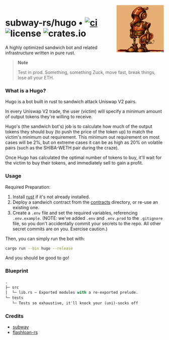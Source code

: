 <img align="right" width="150" height="150" top="100" src="./assets/hugo.png">

# subway-rs/hugo • [![ci](https://github.com/abigger87/subway-rs/actions/workflows/ci.yaml/badge.svg)](https://github.com/abigger87/subway-rs/actions/workflows/ci.yaml) ![license](https://img.shields.io/badge/License-MIT-green.svg?label=license) ![crates.io](https://img.shields.io/crates/v/subway-rs)


A highly optimized sandwich bot and related infrastructure written in pure rust.


> **Note**
>
> Test in prod. Something, something Zuck, move fast, break things, lose all your ETH.


### What is a Hugo?

Hugo is a bot built in rust to sandwich attack Uniswap V2 pairs.

In every Uniswap V2 trade, the user (victim) will specify a minimum amount of output tokens they're willing to receive.

Hugo's (the sandwich bot's) job is to calculate how much of the output tokens they should buy (to push the price of the token up) to match the victim's minimum out requirement. This minimum out requirement on most cases will be 2%, but on extreme cases it can be as high as 20% on volatile pairs (such as the SHIBA-WETH pair during the craze).

Once Hugo has calculated the optimal number of tokens to buy, it'll wait for the victim to buy their tokens, and immediately sell to gain a profit.


### Usage

Required Preparation:

1. Install [rust](https://www.rust-lang.org/tools/install) if it's not already installed.
2. Deploy a sandwich contract from the [contracts](../contracts/) directory, or re-use an existing one.
3. Create a `.env` file and set the required variables, referencing `.env.example`. (NOTE: we've added `.env` and `.env.prod` to the `.gitignore` file, so you don't accidentally commit your secrets to the repo. All other secret commits are on you. Exercise caution.)

Then, you can simply run the bot with:

```bash
cargo run --bin hugo --release
```

And you should be good to go!


### Blueprint

```ml
.
├─ src
│  └─ lib.rs — Exported modules with a re-exported prelude.
└─ tests
   └─ Tests so exhaustive, it'll knock your (uni)-socks off
```


### Credits

- [subway](https://github.com/libevm/subway)
- [flashloan-rs](https://github.com/whitenois3/flashloan-rs)
